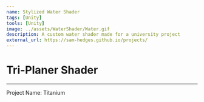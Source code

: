 ```yaml
---
name: Stylized Water Shader
tags: [Unity]
tools: [Unity]
image: ../assets/WaterShader/Water.gif
description: A custom water shader made for a university project
external_url: https://sam-hedges.github.io/projects/
---
```


# **Tri-Planer Shader**

---

Project Name: Titanium